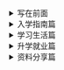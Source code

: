 

<details>
<summary>写在前面</summary>
	首页
    致谢
    关于我们
    如何贡献
</details>

<details>
<summary>入学指南篇</summary>
</details>

<details>
<summary>学习生活篇</summary>
</details>

<details>
<summary>升学就业篇</summary>
</details>

<details>
<summary>资料分享篇</summary>
    <details><summary>课程资料大全</summary></details>  
    <details><summary>各学院情况</summary>
        <details><summary>计算机与信息学院</summary>
			<li>计算机科学与技术</li>
       		<li>物联网工程</li>
        	<li>电子信息科学与技术</li></details>
        <details><summary>机械工程学院</summary>
        	<li>机械工程</li></details>



